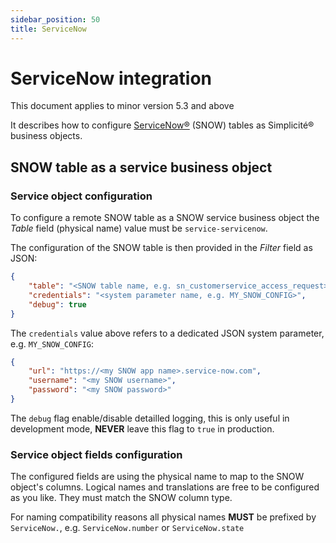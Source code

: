 ```yaml
---
sidebar_position: 50
title: ServiceNow
---
```


ServiceNow integration
======================

This document applies to minor version 5.3 and above

It describes how to configure [ServiceNow&reg;](https://www.servicenow.com) (SNOW) tables as Simplicité&reg; business objects.

SNOW table as a service business object
---------------------------------------

### Service object configuration

To configure a remote SNOW table as a SNOW service business object the _Table_ field (physical name) value must be `service-servicenow`.

The configuration of the SNOW table is then provided in the _Filter_ field as JSON:

```json
{
	"table": "<SNOW table name, e.g. sn_customerservice_access_request>",
	"credentials": "<system parameter name, e.g. MY_SNOW_CONFIG>",
	"debug": true
}	
```

The `credentials` value above refers to a dedicated JSON system parameter, e.g. `MY_SNOW_CONFIG`:

```json
{
	"url": "https://<my SNOW app name>.service-now.com",
	"username": "<my SNOW username>",
	"password": "<my SNOW password>"
}
```

The `debug` flag enable/disable detailled logging, this is only useful in development mode, **NEVER** leave this flag to `true` in production.

### Service object fields configuration

The configured fields are using the physical name to map to the SNOW object's columns. Logical names and translations are free to be configured as you like.
They must match the SNOW column type.

For naming compatibility reasons all physical names **MUST** be prefixed by `ServiceNow.`, e.g. `ServiceNow.number` or `ServiceNow.state`
